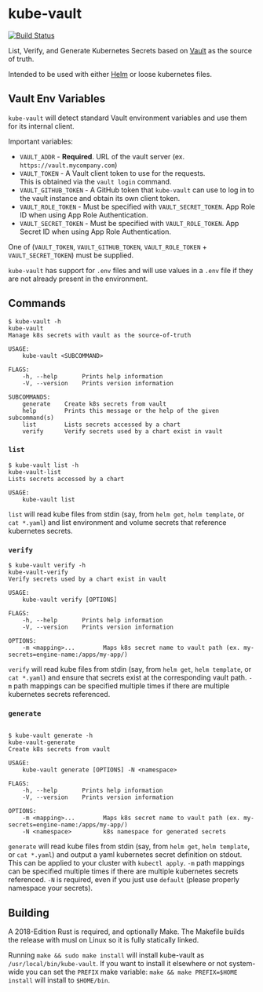 # kube-vault

[![Build Status](https://travis-ci.org/bsundsrud/kube-vault-rs.svg?branch=master)](https://travis-ci.org/bsundsrud/kube-vault-rs)

List, Verify, and Generate Kubernetes Secrets based on [Vault](https://www.vaultproject.io/) as the source of truth.

Intended to be used with either [Helm](https://helm.sh/) or loose kubernetes files.

## Vault Env Variables

`kube-vault` will detect standard Vault environment variables and use them for its internal client.

Important variables:
* `VAULT_ADDR` - **Required**. URL of the vault server (ex. `https://vault.mycompany.com`)
* `VAULT_TOKEN` - A Vault client token to use for the requests.  
  This is obtained via the `vault login` command.
* `VAULT_GITHUB_TOKEN` - A GitHub token that `kube-vault` can use to log in 
  to the vault instance and obtain its own client token.
* `VAULT_ROLE_TOKEN` - Must be specified with `VAULT_SECRET_TOKEN`. App Role ID when using App Role Authentication.
* `VAULT_SECRET_TOKEN` - Must be specified with `VAULT_ROLE_TOKEN`. App Secret ID when using App Role Authentication.

One of (`VAULT_TOKEN`, `VAULT_GITHUB_TOKEN`, `VAULT_ROLE_TOKEN` + `VAULT_SECRET_TOKEN`) must be supplied.

`kube-vault` has support for `.env` files and will use values in a `.env` file if they are not already present in the environment.

## Commands

```
$ kube-vault -h
kube-vault 
Manage k8s secrets with vault as the source-of-truth

USAGE:
    kube-vault <SUBCOMMAND>

FLAGS:
    -h, --help       Prints help information
    -V, --version    Prints version information

SUBCOMMANDS:
    generate    Create k8s secrets from vault
    help        Prints this message or the help of the given subcommand(s)
    list        Lists secrets accessed by a chart
    verify      Verify secrets used by a chart exist in vault
```

### `list`

```
$ kube-vault list -h
kube-vault-list 
Lists secrets accessed by a chart

USAGE:
    kube-vault list
```

`list` will read kube files from stdin (say, from `helm get`, `helm template`, or `cat *.yaml`) and list
environment and volume secrets that reference kubernetes secrets.

### `verify`

```
$ kube-vault verify -h
kube-vault-verify 
Verify secrets used by a chart exist in vault

USAGE:
    kube-vault verify [OPTIONS]

FLAGS:
    -h, --help       Prints help information
    -V, --version    Prints version information

OPTIONS:
    -m <mapping>...        Maps k8s secret name to vault path (ex. my-secrets=engine-name:/apps/my-app/)
```

`verify` will read kube files from stdin (say, from `helm get`, `helm template`, or `cat *.yaml`) 
and ensure that secrets exist at the corresponding vault path.  `-m` path mappings can be specified multiple times if there are multiple kubernetes secrets referenced.

### `generate`

```

$ kube-vault generate -h
kube-vault-generate 
Create k8s secrets from vault

USAGE:
    kube-vault generate [OPTIONS] -N <namespace>

FLAGS:
    -h, --help       Prints help information
    -V, --version    Prints version information

OPTIONS:
    -m <mapping>...        Maps k8s secret name to vault path (ex. my-secrets=engine-name:/apps/my-app/)
    -N <namespace>         k8s namespace for generated secrets
```

`generate` will read kube files from stdin (say, from `helm get`, `helm template`, or `cat *.yaml`)
and output a yaml kubernetes secret definition on stdout.  This can be applied to your cluster with `kubectl apply`. `-m` path mappings can be specified multiple times if there are multiple kubernetes secrets referenced. `-N` is required, even if you just use `default` (please properly namespace your secrets).

## Building

A 2018-Edition Rust is required, and optionally Make. The Makefile builds the release with 
musl on Linux so it is fully statically linked.

Running `make && sudo make install` will install kube-vault as `/usr/local/bin/kube-vault`.
If you want to install it elsewhere or not system-wide you can set the `PREFIX` make variable:
`make && make PREFIX=$HOME install` will install to `$HOME/bin`.
